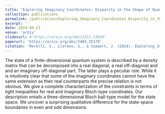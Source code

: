 ```yaml
---
title: "Exploring Imaginary Coordinates: Disparity in the Shape of Quantum State Space in Even and Odd Dimensions"
collection: publications
permalink: /publication/Exploring_Imaginary_Coordinates_Disparity_in_the_Shape_of_Quantum_State_Space_in_Even_and_Odd_Dimensions
excerpt: ''
date: 2024-04-23
venue: 'arXiv'
slidesurl: #'https://arxiv.org/abs/2312.13020'
paperurl: 'https://arxiv.org/abs/2404.15179'
citation: 'Morelli, S., Llorens, S., & Siewert, J. (2024). Exploring Imaginary Coordinates: Disparity in the Shape of Quantum State Space in Even and Odd Dimensions. arXiv preprint arXiv:2404.15179.'
---
```


The state of a finite-dimensional quantum system is described by a density matrix that can be decomposed into a real diagonal, a real off-diagonal and and an imaginary off-diagonal part. The latter plays a peculiar role. While it is intuitively clear that some of the imaginary coordinates cannot have the same extension as their real counterparts the precise relation is not obvious. We give a complete characterization of the constraints in terms of tight inequalities for real and imaginary Bloch-type coordinates. Our description entails a three-dimensional Bloch ball-type model for the state space. We uncover a surprising qualitative difference for the state-space boundaries in even and odd dimensions.